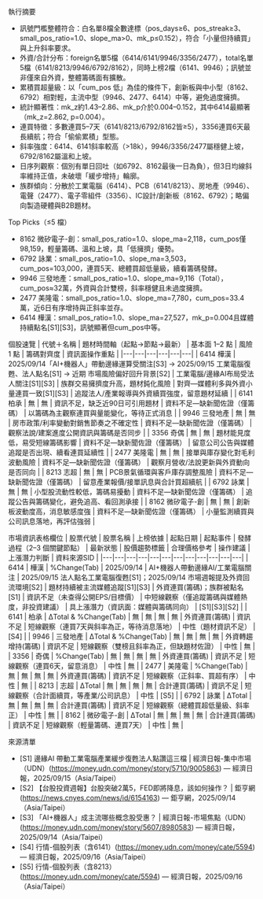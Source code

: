 執行摘要
- 訊號門檻整體符合：白名單8檔全數達標（pos_days≥6、pos_streak≥3、small_pos_ratio=1.0、slope_ma>0、mk_p≤0.152），符合「小量但持續買」與上升斜率要求。
- 外資/合計分布：foreign名單5檔（6414/6141/9946/3356/2477），total名單5檔（6141/8213/9946/6792/8162），同時上榜2檔（6141、9946）；訊號並非僅來自外資，整體籌碼面有擴散。
- 累積買超量級：以「cum_pos 低」為佳的條件下，創新板與中小型（8162、6792）相對輕，主流中型（9946、2477、6414）中等，避免過度擁擠。
- 統計顯著性：mk_z約1.43–2.86、mk_p介於0.004–0.152，其中6414最顯著（mk_z=2.862, p=0.004）。
- 連買特徵：多數連買5–7天（6141/8213/6792/8162皆≥5），3356連買6天最長續航；符合「偷偷累積」型態。
- 斜率強度：6414、6141斜率較高（>18k），9946/3356/2477屬穩健上坡，6792/8162屬溫和上坡。
- 日序列觀察：個別有單日回吐（如6792、8162最後一日為負），但3日均線斜率維持正值，未破壞「緩步增持」輪廓。
- 族群傾向：分散於工業電腦（6414）、PCB（6141/8213）、房地產（9946）、電聲（2477）、電子零組件（3356）、IC設計/創新板（8162、6792）；略偏向製造硬體與B2B題材。

Top Picks（≤5 檔）
- 8162 微矽電子-創：small_pos_ratio=1.0、slope_ma=2,118，cum_pos僅98,159，輕量籌碼、溫和上坡，具「低擁擠」優勢。
- 6792 詠業：small_pos_ratio=1.0、slope_ma=3,503，cum_pos=103,000，連買5天、總體買超低量級，續看籌碼發酵。
- 9946 三發地產：small_pos_ratio=1.0、slope_ma=9,116（Total），cum_pos≈32萬，外資與合計雙榜，斜率穩健且未過度擁擠。
- 2477 美隆電：small_pos_ratio=1.0、slope_ma=7,780，cum_pos=33.4萬，近6日有序增持與正斜率並存。
- 6414 樺漢：small_pos_ratio=1.0、slope_ma=27,527，mk_p=0.004且媒體持續點名[S1][S3]，訊號顯著但cum_pos中等。

個股速覽
| 代號＋名稱 | 題材時間軸（起點→節點→最新） | 基本面 1–2 點 | 風險 1 點 | 籌碼對齊度 | 資訊面操作重點 |
|---|---|---|---|---|---|
| 6414 樺漢 | 2025/09/14「AI+機器人」帶動邊緣運算受關注[S3] → 2025/09/15 工業電腦復甦、法人點名[S1] → 近期 市場風險偏好回升背景[S2] | 工業電腦/邊緣AI布局受法人關注[S1][S3] | 族群交易擁擠度升高，題材鈍化風險 | 對齊—媒體利多與外資小量連買一致[S1][S3] | 追蹤法人/產業報導與外資續買強度，留意題材延續 |
| 6141 柏承 | 無 | 無 | 資訊不足，缺乏近90日可引用題材 | 資料不足—缺新聞佐證（僅籌碼） | 以籌碼為主觀察連買與量能變化，等待正式消息 |
| 9946 三發地產 | 無 | 無 | 房市政策/利率變動對銷售節奏之不確定性 | 資料不足—缺新聞佐證（僅籌碼） | 觀察法說/建案進度公開資訊與籌碼是否同步 |
| 3356 奇偶 | 無 | 無 | 題材能見度低，易受短線籌碼影響 | 資料不足—缺新聞佐證（僅籌碼） | 留意公司公告與媒體追蹤是否出現、續看連買延續性 |
| 2477 美隆電 | 無 | 無 | 接單與庫存變化對毛利波動風險 | 資料不足—缺新聞佐證（僅籌碼） | 觀察月營收/法說更新與外資動向是否同向 |
| 8213 志超 | 無 | 無 | PCB景氣循環與客戶庫存調整風險 | 資料不足—缺新聞佐證（僅籌碼） | 留意產業報價/接單訊息與合計買超續航 |
| 6792 詠業 | 無 | 無 | 小型股流動性較低，籌碼易擾動 | 資料不足—缺新聞佐證（僅籌碼） | 追蹤公告與籌碼變化，避免追高、看回測承接 |
| 8162 微矽電子-創 | 無 | 無 | 創新板波動度高，消息敏感度強 | 資料不足—缺新聞佐證（僅籌碼） | 小量監測續買與公司訊息落地，再評估強弱 |

市場資訊表格欄位
| 股票代號 | 股票名稱 | 上榜依據 | 起點日期 | 起點事件 | 發酵過程（2–3 個關鍵節點） | 最新狀態 | 股價趨勢標籤 | 合理價格參考 | 操作建議 | 上漲潛力判斷 | 資料來源SID |
|---|---|---|---|---|---|---|---|---|---|---|---|
| 6414 | 樺漢 | %Change(Tab) | 2025/09/14 | AI+機器人帶動邊緣AI/工業電腦關注 | 2025/09/15 法人點名工業電腦復甦[S1]；2025/09/14 市場週報提及外資回流環境[S2] | 題材持續被主流媒體追蹤[S1][S3] | 外資連買(籌碼)；族群被點名[S1] | 資訊不足（未查得公開EPS/目標價） | 中短線觀察（僅追蹤籌碼與媒體熱度，非投資建議） | 具上漲潛力（資訊面：媒體與籌碼同向） | [S1][S3][S2] |
| 6141 | 柏承 | ΔTotal & %Change(Tab) | 無 | 無 | 無 | 無 | 外資連買(籌碼) | 資訊不足 | 短線觀察（連買7天與斜率為正，等待消息落地） | 中性（題材資訊不足） | [S4] |
| 9946 | 三發地產 | ΔTotal & %Change(Tab) | 無 | 無 | 無 | 無 | 外資轉趨增持(籌碼) | 資訊不足 | 短線觀察（雙榜且斜率為正，但缺題材佐證） | 中性 | 無 |
| 3356 | 奇偶 | %Change(Tab) | 無 | 無 | 無 | 無 | 外資連買(籌碼) | 資訊不足 | 短線觀察（連買6天，留意消息） | 中性 | 無 |
| 2477 | 美隆電 | %Change(Tab) | 無 | 無 | 無 | 無 | 外資連買(籌碼) | 資訊不足 | 短線觀察（正斜率、買超有序） | 中性 | 無 |
| 8213 | 志超 | ΔTotal | 無 | 無 | 無 | 無 | 合計連買(籌碼) | 資訊不足 | 短線觀察（合計面續買，等產業/公司訊息） | 中性 | [S5] |
| 6792 | 詠業 | ΔTotal | 無 | 無 | 無 | 無 | 合計連買(籌碼) | 資訊不足 | 短線觀察（總體買超低量級、斜率正） | 中性 | 無 |
| 8162 | 微矽電子-創 | ΔTotal | 無 | 無 | 無 | 無 | 合計連買(籌碼) | 資訊不足 | 短線觀察（輕量籌碼、連買7天） | 中性 | 無 |

來源清單
- [S1] 邊緣AI 帶動工業電腦產業緩步復甦法人點讚這三檔 | 經濟日報-集中市場（UDN）(https://money.udn.com/money/story/5710/9005863) — 經濟日報，2025/09/15（Asia/Taipei）
- [S2] 【台股投資週報】台股突破2萬5，FED即將降息，該如何操作？ | 鉅亨網(https://news.cnyes.com/news/id/6154163) — 鉅亨網，2025/09/14（Asia/Taipei）
- [S3] 「AI+機器人」成主流哪些概念股受惠？ | 經濟日報-市場焦點（UDN）(https://money.udn.com/money/story/5607/8980583) — 經濟日報，2025/09/14（Asia/Taipei）
- [S4] 行情-個股列表（含6141）(https://money.udn.com/money/cate/5594) — 經濟日報，2025/09/16（Asia/Taipei）
- [S5] 行情-個股列表（含8213）(https://money.udn.com/money/cate/5594) — 經濟日報，2025/09/16（Asia/Taipei）